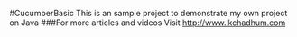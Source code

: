 #CucumberBasic
This is an sample project to demonstrate my own project on Java
###For more articles and videos
Visit http://www.lkchadhum.com
